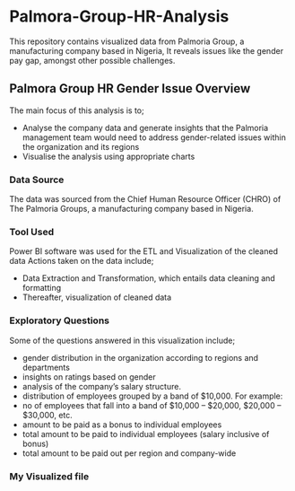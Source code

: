 # Palmora-Group-HR-Analysis
This repository contains visualized data from Palmoria Group, a manufacturing company based in Nigeria, It reveals issues like the gender pay gap, amongst other possible challenges. 

## Palmora Group HR Gender Issue Overview
The main focus of this analysis is to;
* Analyse the company data and generate insights that the Palmoria management team would need to address gender-related issues within the organization and its regions
* Visualise the analysis using appropriate charts

### Data Source
The data was sourced from the Chief Human Resource Officer (CHRO) of The Palmoria Groups, a manufacturing company based in Nigeria.

### Tool Used
Power BI software was used for the ETL and Visualization of the cleaned data
  Actions taken on the data include;
  -  Data Extraction and Transformation, which entails data cleaning and formatting
  -  Thereafter, visualization of cleaned data
    
### Exploratory Questions
Some of the questions answered in this visualization include;
  *  gender distribution in the organization according to regions and departments 
  *  insights on ratings based on gender 
  *  analysis of the company’s salary structure. 
  *  distribution of employees grouped by a band of $10,000. For example: 
  *  no of employees that fall into a band of $10,000 – $20,000, $20,000 – $30,000, etc. 
  *  amount to be paid as a bonus to individual employees 
  *  total amount to be paid to individual employees (salary inclusive of bonus) 
  *  total amount to be paid out per region and company-wide

### My Visualized file
